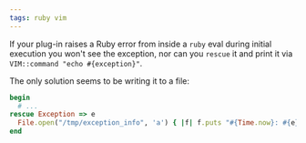 ```yaml
---
tags: ruby vim
---
```


If your plug-in raises a Ruby error from inside a `ruby` eval during initial execution you won't see the exception, nor can you `rescue` it and print it via `VIM::command "echo #{exception}"`.

The only solution seems to be writing it to a file:

```ruby
begin
  # ...
rescue Exception => e
  File.open("/tmp/exception_info", 'a') { |f| f.puts "#{Time.now}: #{e}" }
end
```
